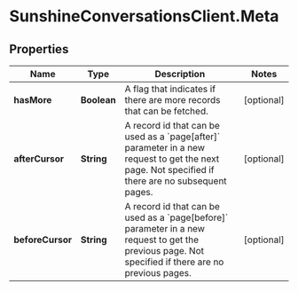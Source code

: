 # SunshineConversationsClient.Meta

## Properties

Name | Type | Description | Notes
------------ | ------------- | ------------- | -------------
**hasMore** | **Boolean** | A flag that indicates if there are more records that can be fetched. | [optional] 
**afterCursor** | **String** | A record id that can be used as a &#x60;page[after]&#x60; parameter in a new request to get the next page.  Not specified if there are no subsequent pages.  | [optional] 
**beforeCursor** | **String** | A record id that can be used as a &#x60;page[before]&#x60; parameter in a new request to get the previous page.  Not specified if there are no previous pages.  | [optional] 


